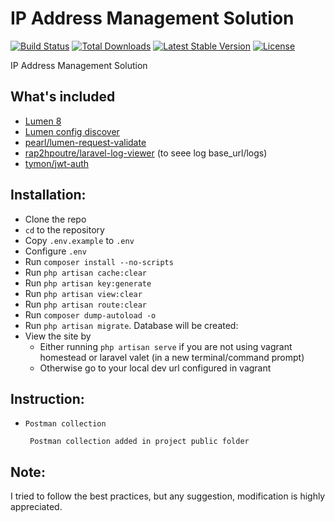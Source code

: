 # IP Address Management Solution 

[![Build Status](https://travis-ci.org/laravel/lumen-framework.svg)](https://travis-ci.org/laravel/lumen-framework)
[![Total Downloads](https://poser.pugx.org/laravel/lumen-framework/d/total.svg)](https://packagist.org/packages/laravel/lumen-framework)
[![Latest Stable Version](https://poser.pugx.org/laravel/lumen-framework/v/stable.svg)](https://packagist.org/packages/laravel/lumen-framework)
[![License](https://poser.pugx.org/laravel/lumen-framework/license.svg)](https://packagist.org/packages/laravel/lumen-framework)

IP Address Management Solution

## What's included
* [Lumen 8](https://lumen.laravel.com/docs/8.x)
* [Lumen config discover](https://github.com/chuckrincon/lumen-config-discover)
* [pearl/lumen-request-validate](https://packagist.org/packages/pearl/lumen-request-validate)
* [rap2hpoutre/laravel-log-viewer](https://github.com/rap2hpoutre/laravel-log-viewer) (to seee log base_url/logs)
* [tymon/jwt-auth](https://jwt-auth.readthedocs.io/en/develop/lumen-installation/)

## Installation:
* Clone the repo
* `cd` to the repository
* Copy `.env.example` to `.env`
* Configure `.env`
* Run `composer install --no-scripts`
* Run `php artisan cache:clear`
* Run `php artisan key:generate`
* Run `php artisan view:clear`
* Run `php artisan route:clear`
* Run `composer dump-autoload -o`
* Run `php artisan migrate`. Database will be created:
* View the site by
    * Either running `php artisan serve` if you are not using vagrant homestead or laravel valet (in a new terminal/command prompt)
    * Otherwise go to your local dev url configured in vagrant

## Instruction:
*  `Postman collection`

        Postman collection added in project public folder


## Note:

I tried to follow the best practices, but any suggestion, modification is highly appreciated.
